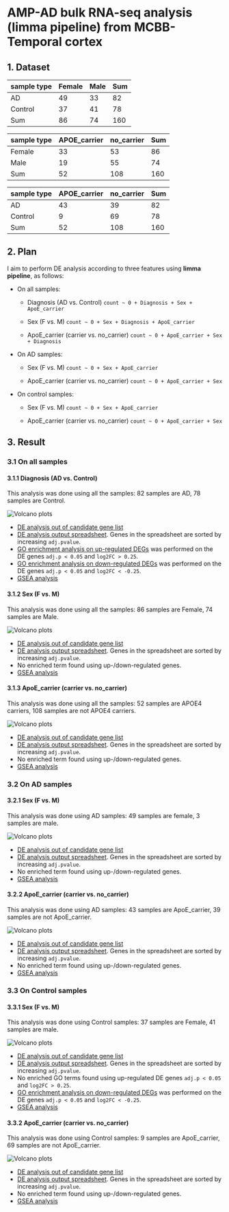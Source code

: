 # AMP-AD bulk RNA-seq analysis (limma pipeline) from MCBB-Temporal cortex

## 1. Dataset

| sample type | Female | Male | Sum |
| ----------- | ------ | ---- | --- |
| AD          | 49     | 33   | 82  |
| Control     | 37     | 41   | 78  |
| Sum         | 86    | 74   | 160 |

| sample type | APOE\_carrier | no\_carrier | Sum |
| ----------- | ------------- | ----------- | --- |
| Female      | 33            | 53      | 86 |
| Male        | 19           | 55         | 74 |
| Sum         | 52           | 108        | 160 |

| sample type | APOE\_carrier | no\_carrier | Sum |
| ----------- | ------------- | ----------- | --- |
| AD          | 43            | 39          | 82  |
| Control     | 9            | 69          | 78  |
| Sum         | 52            | 108         | 160 |

## 2. Plan

I aim to perform DE analysis according to three features using **limma pipeline**, as follows:


-   On all samples:

    -   Diagnosis (AD vs. Control) `count ~ 0 + Diagnosis + Sex + ApoE_carrier`

    -   Sex (F vs. M) `count ~ 0 + Sex + Diagnosis + ApoE_carrier`

    -   ApoE_carrier (carrier vs. no_carrier) `count ~ 0 + ApoE_carrier + Sex + Diagnosis`

-   On AD samples:

    -   Sex (F vs. M) `count ~ 0 + Sex + ApoE_carrier`

    -   ApoE_carrier (carrier vs. no_carrier) `count ~ 0 + ApoE_carrier + Sex`

-   On control samples:

    -   Sex (F vs. M) `count ~ 0 + Sex + ApoE_carrier`

    -   ApoE_carrier (carrier vs. no_carrier) `count ~ 0 + ApoE_carrier + Sex`

## 3. Result

### 3.1 On all samples

#### 3.1.1 Diagnosis (AD vs. Control)
This analysis was done using all the samples: 82 samples are AD, 78 samples are Control.

![Volcano plots](https://github.com/ningxinkang/Chen_lab_analysis/blob/main/AMP-AD_limma_all/MCBB_Temporal%20cortex:%20AD%20vs.%20Control_vocano.png)
+ [DE analysis out of candidate gene list](https://github.com/ningxinkang/Chen_lab_analysis/blob/main/AMP-AD_limma_all/MCBB_Temporal%20cortex:%20AD%20vs.%20Control_candidates.csv)
+ [DE analysis output spreadsheet](https://github.com/ningxinkang/Chen_lab_analysis/blob/main/AMP-AD_limma_all/MCBB_Temporal%20cortex:%20AD%20vs.%20Control.csv). Genes in the spreadsheet are sorted by increasing `adj.pvalue`.
+ [GO enrichment analysis on up-regulated DEGs](https://github.com/ningxinkang/Chen_lab_analysis/blob/main/AMP-AD_limma_all/MCBB_Temporal%20cortex:%20AD%20vs.%20Control_up_GO.png) was performed on the DE genes `adj.p < 0.05` and `log2FC > 0.25`.
+ [GO enrichment analysis on down-regulated DEGs](https://github.com/ningxinkang/Chen_lab_analysis/blob/main/AMP-AD_limma_all/MCBB_Temporal%20cortex:%20AD%20vs.%20Control_down_GO.png) was performed on the DE genes `adj.p < 0.05` and `log2FC < -0.25`.
+ [GSEA analysis](https://github.com/ningxinkang/Chen_lab_analysis/blob/main/AMP-AD_limma_all/MCBB_Temporal%20cortex:%20AD%20vs.%20Control_GSEA.png)
#### 3.1.2 Sex (F vs. M)
This analysis was done using all the samples: 86 samples are Female, 74 samples are Male.

![Volcano plots](https://github.com/ningxinkang/Chen_lab_analysis/blob/main/AMP-AD_limma_all/MCBB_Temporal%20cortex:%20F%20vs.%20M_vocano.png)
+ [DE analysis out of candidate gene list](https://github.com/ningxinkang/Chen_lab_analysis/blob/main/AMP-AD_limma_all/MCBB_Temporal%20cortex:%20F%20vs.%20M_candidates.csv)
+ [DE analysis output spreadsheet](https://github.com/ningxinkang/Chen_lab_analysis/blob/main/AMP-AD_limma_all/MCBB_Temporal%20cortex:%20F%20vs.%20M.csv). Genes in the spreadsheet are sorted by increasing `adj.pvalue`.
+ No enriched term found using up-/down-regulated genes.
+ [GSEA analysis](https://github.com/ningxinkang/Chen_lab_analysis/blob/main/AMP-AD_limma_all/MCBB_Temporal%20cortex:%20F%20vs.%20M_GSEA.png)
#### 3.1.3 ApoE_carrier (carrier vs. no_carrier)
This analysis was done using all the samples: 52 samples are APOE4 carriers, 108 samples are not APOE4 carriers.

![Volcano plots](https://github.com/ningxinkang/Chen_lab_analysis/blob/main/AMP-AD_limma_all/MCBB_Temporal%20cortex:%20carrier%20vs.%20no_carrier_vocano.png)
+ [DE analysis out of candidate gene list](https://github.com/ningxinkang/Chen_lab_analysis/blob/main/AMP-AD_limma_all/MCBB_Temporal%20cortex:%20carrier%20vs.%20no_carrier_candidates.csv)
+ [DE analysis output spreadsheet](https://github.com/ningxinkang/Chen_lab_analysis/blob/main/AMP-AD_limma_all/MCBB_Temporal%20cortex:%20carrier%20vs.%20no_carrier.csv). Genes in the spreadsheet are sorted by increasing `adj.pvalue`.
+ No enriched term found using up-/down-regulated genes.
+ [GSEA analysis](https://github.com/ningxinkang/Chen_lab_analysis/blob/main/AMP-AD_limma_all/MCBB_Temporal%20cortex:%20carrier%20vs.%20no_carrier_GSEA.png)
### 3.2 On AD samples
#### 3.2.1 Sex (F vs. M)
This analysis was done using AD samples: 49 samples are female, 3 samples are male.

![Volcano plots](https://github.com/ningxinkang/Chen_lab_analysis/blob/main/AMP-AD_limma_AD/MCBB_Temporal%20cortex:%20F%20vs.%20M_vocano.png)
+ [DE analysis out of candidate gene list](https://github.com/ningxinkang/Chen_lab_analysis/blob/main/AMP-AD_limma_AD/MCBB_Temporal%20cortex:%20F%20vs.%20M_candidates.csv)
+ [DE analysis output spreadsheet](https://github.com/ningxinkang/Chen_lab_analysis/blob/main/AMP-AD_limma_AD/MCBB_Temporal%20cortex:%20F%20vs.%20M.csv). Genes in the spreadsheet are sorted by increasing `adj.pvalue`.
+ No enriched term found using up-/down-regulated genes.
+ [GSEA analysis](https://github.com/ningxinkang/Chen_lab_analysis/blob/main/AMP-AD_limma_AD/MCBB_Temporal%20cortex:%20F%20vs.%20M_GSEA.png)
#### 3.2.2 ApoE_carrier (carrier vs. no_carrier)
This analysis was done using AD samples: 43 samples are ApoE_carrier, 39 samples are not ApoE_carrier.

![Volcano plots](https://github.com/ningxinkang/Chen_lab_analysis/blob/main/AMP-AD_limma_AD/MCBB_Temporal%20cortex:%20carrier%20vs.%20no_carrier_vocano.png)
+ [DE analysis out of candidate gene list](https://github.com/ningxinkang/Chen_lab_analysis/blob/main/AMP-AD_limma_AD/MCBB_Temporal%20cortex:%20carrier%20vs.%20no_carrier_candidates.csv)
+ [DE analysis output spreadsheet](https://github.com/ningxinkang/Chen_lab_analysis/blob/main/AMP-AD_limma_AD/MCBB_Temporal%20cortex:%20carrier%20vs.%20no_carrier.csv). Genes in the spreadsheet are sorted by increasing `adj.pvalue`.
+ No enriched term found using up-/down-regulated genes.
+ [GSEA analysis](https://github.com/ningxinkang/Chen_lab_analysis/blob/main/AMP-AD_limma_AD/MCBB_Temporal%20cortex:%20carrier%20vs.%20no_carrier_GSEA.png)
### 3.3 On Control samples
#### 3.3.1 Sex (F vs. M)
This analysis was done using Control samples: 37 samples are Female, 41 samples are male.

![Volcano plots](https://github.com/ningxinkang/Chen_lab_analysis/blob/main/AMP-AD_limma_Control/MCBB_Temporal%20cortex:%20F%20vs.%20M_vocano.png)
+ [DE analysis out of candidate gene list](https://github.com/ningxinkang/Chen_lab_analysis/blob/main/AMP-AD_limma_Control/MCBB_Temporal%20cortex:%20F%20vs.%20M_candidates.csv)
+ [DE analysis output spreadsheet](https://github.com/ningxinkang/Chen_lab_analysis/blob/main/AMP-AD_limma_Control/MCBB_Temporal%20cortex:%20F%20vs.%20M.csv). Genes in the spreadsheet are sorted by increasing `adj.pvalue`.
+ No enriched GO terms found using up-regulated DE genes `adj.p < 0.05` and `log2FC > 0.25`.
+ [GO enrichment analysis on down-regulated DEGs](https://github.com/ningxinkang/Chen_lab_analysis/blob/main/AMP-AD_limma_Control/MCBB_Temporal%20cortex:%20F%20vs.%20M_down_GO.png) was performed on the DE genes `adj.p < 0.05` and `log2FC < -0.25`.
+ [GSEA analysis](https://github.com/ningxinkang/Chen_lab_analysis/blob/main/AMP-AD_limma_AD/MCBB_Temporal%20cortex:%20F%20vs.%20M_GSEA.png)
#### 3.3.2 ApoE_carrier (carrier vs. no_carrier)
This analysis was done using Control samples: 9 samples are ApoE_carrier, 69 samples are not ApoE_carrier.

![Volcano plots](https://github.com/ningxinkang/Chen_lab_analysis/blob/main/AMP-AD_limma_Control/MCBB_Temporal%20cortex:%20carrier%20vs.%20no_carrier_vocano.png)
+ [DE analysis out of candidate gene list](https://github.com/ningxinkang/Chen_lab_analysis/blob/main/AMP-AD_limma_Control/MCBB_Temporal%20cortex:%20carrier%20vs.%20no_carrier_candidates.csv)
+ [DE analysis output spreadsheet](https://github.com/ningxinkang/Chen_lab_analysis/blob/main/AMP-AD_limma_Control/MCBB_Temporal%20cortex:%20carrier%20vs.%20no_carrier.csv). Genes in the spreadsheet are sorted by increasing `adj.pvalue`.
+ No enriched term found using up-/down-regulated genes.
+ [GSEA analysis](https://github.com/ningxinkang/Chen_lab_analysis/blob/main/AMP-AD_limma_Control/MCBB_Temporal%20cortex:%20carrier%20vs.%20no_carrier_GSEA.png)
